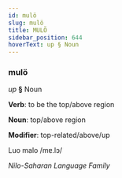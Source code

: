```yaml
---
id: mulö
slug: mulö
title: MULÖ
sidebar_position: 644
hoverText: up § Noun
---
```


### mulö

*up* **§** Noun

**Verb**: to be the top/above region

**Noun**: top/above region

**Modifier**: top-related/above/up

Luo malo /mɐ.lɔ/

*Nilo-Saharan Language Family*